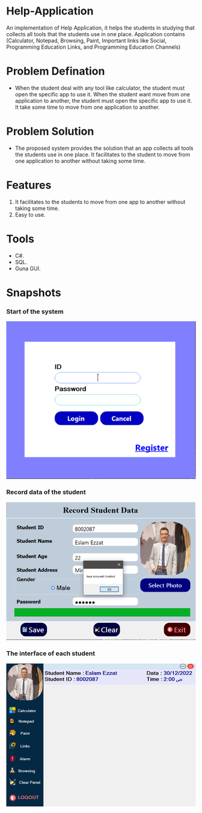 # Help-Application
An implementation of Help Application, it helps the students in studying that collects all tools that the students use in one place. Application contains (Calculator, Notepad, Browsing, Paint, Important links like Social, Programming Education Links, and Programming Education Channels)

# Problem Defination 
- When the student deal with any tool like calculator, the student must open the specific app to use it. When the student want move from one application to another, the student must open the specific app to use it. It take some time to move from one application to another.

# Problem Solution
- The proposed system provides the solution that an app collects all tools the students use in one place. It facilitates to the student to move from one application to another without taking some time.

# Features
1. It facilitates to the students to move from one app to another without taking some time.
2. Easy to use.

# Tools
- C#.
- SQL.
- Guna GUI.

# Snapshots
<picture>
<h3>Start of the system</h3>
<img alt="Start of the system" src="https://github.com/EsEz1/Help-Application/blob/master/Images/Start.png">
</picture>
<picture>
<h3>Record data of the student</h3>
<img alt="Record Data" src="https://github.com/EsEz1/Help-Application/blob/master/Images/Record%20Data.png">
</picture>
<picture>
<h3>The interface of each student</h3>
<img alt="Interface" src="https://github.com/EsEz1/Help-Application/blob/master/Images/Interface.png">
</picture>

